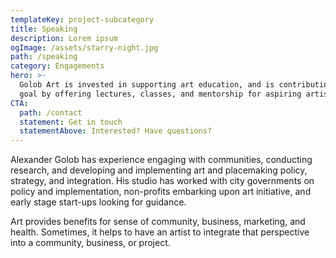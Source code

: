 ```yaml
---
templateKey: project-subcategory
title: Speaking
description: Lorem ipsum
ogImage: /assets/starry-night.jpg
path: /speaking
category: Engagements
hero: >-
  Golob Art is invested in supporting art education, and is contributing to that
  goal by offering lectures, classes, and mentorship for aspiring artists.
CTA:
  path: /contact
  statement: Get in touch
  statementAbove: Interested? Have questions?
---
```


Alexander Golob has experience engaging with communities, conducting research, and developing and implementing art and placemaking policy, strategy, and integration. His studio has worked with city governments on policy and implementation, non-profits embarking upon art initiative, and early stage start-ups looking for guidance.

Art provides benefits for sense of community, business, marketing, and health. Sometimes, it helps to have an artist to integrate that perspective into a community, business, or project.
